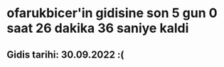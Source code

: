# ofarukbicer'in gidisine son 5 gun 0 saat 26 dakika 36 saniye kaldi

## Gidis tarihi: 30.09.2022 :(